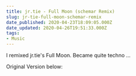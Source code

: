 ```yaml
---
title: jr.tie - Full Moon (schemar Remix)
slug: jr-tie-full-moon-schemar-remix
date_published: 2020-04-23T18:09:05.000Z
date_updated: 2020-04-26T19:51:33.000Z
tags:
- Music
---
```


I remixed jr.tie's Full Moon. Became quite techno ...

Original Version below:
